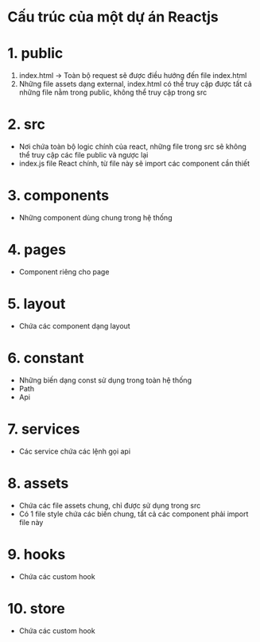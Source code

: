 # Cấu trúc của một dự án Reactjs
# 1. public
1. index.html -> Toàn bộ request sẽ được điều hướng đến file index.html
2. Những file assets dạng external, index.html có thể truy cập được tất cả những file nằm trong public, không thể truy cập trong src
# 2. src
- Nơi chứa toàn bộ logic chính của react, những file trong src sẽ không thể truy cập các file public và ngược lại
- index.js file React chính, từ file này sẽ import các component cần thiết
# 3. components
- Những component dùng chung trong hệ thống
# 4. pages
- Component riêng cho page
# 5. layout
- Chứa các component dạng layout
# 6. constant
- Những biến dạng const sử dụng trong toàn hệ thống
- Path
- Api
# 7. services
- Các service chứa các lệnh gọi api
# 8. assets
- Chứa các file assets chung, chỉ được sử dụng trong src
- Có 1 file style chứa các biến chung, tất cả các component phải import file này
# 9. hooks
- Chứa các custom hook

# 10. store
- Chứa các custom hook

<br />
<br />
